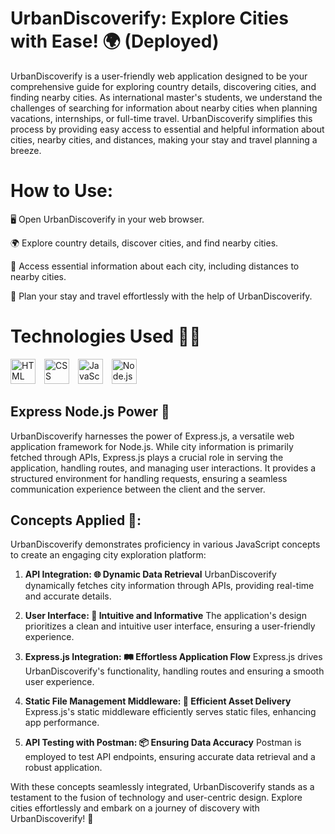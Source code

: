 # UrbanDiscoverify: Explore Cities with Ease! 🌍 (Deployed)

UrbanDiscoverify is a user-friendly web application designed to be your comprehensive guide for exploring country details, discovering cities, and finding nearby cities. As international master's students, we understand the challenges of searching for information about nearby cities when planning vacations, internships, or full-time travel. UrbanDiscoverify simplifies this process by providing easy access to essential and helpful information about cities, nearby cities, and distances, making your stay and travel planning a breeze.

# How to Use:

🖥️ Open UrbanDiscoverify in your web browser.

🌍 Explore country details, discover cities, and find nearby cities.

🔗 Access essential information about each city, including distances to nearby cities.

🔄 Plan your stay and travel effortlessly with the help of UrbanDiscoverify.

# Technologies Used 👨‍💻

<p align="left">
  <img alt="HTML" width="40px" style="padding-right:10px;" src="https://cdn.jsdelivr.net/gh/devicons/devicon/icons/html5/html5-plain.svg" />
  <img alt="CSS" width="40px" style="padding-right:10px;" src="https://cdn.jsdelivr.net/gh/devicons/devicon/icons/css3/css3-plain.svg" />
  <img alt="JavaScript" width="40px" style="padding-right:10px;" src="https://cdn.jsdelivr.net/gh/devicons/devicon/icons/javascript/javascript-plain.svg" />
  <img alt="Node.js" width="40px" style="padding-right:10px;" src="https://cdn.jsdelivr.net/gh/devicons/devicon/icons/nodejs/nodejs-plain.svg" />
</p>

## Express Node.js Power 💪

UrbanDiscoverify harnesses the power of Express.js, a versatile web application framework for Node.js. While city information is primarily fetched through APIs, Express.js plays a crucial role in serving the application, handling routes, and managing user interactions. It provides a structured environment for handling requests, ensuring a seamless communication experience between the client and the server.

## Concepts Applied 🧮:

UrbanDiscoverify demonstrates proficiency in various JavaScript concepts to create an engaging city exploration platform:

1. **API Integration: 🌐 Dynamic Data Retrieval**
   UrbanDiscoverify dynamically fetches city information through APIs, providing real-time and accurate details.

2. **User Interface: 🎨 Intuitive and Informative**
   The application's design prioritizes a clean and intuitive user interface, ensuring a user-friendly experience.

3. **Express.js Integration: 🛤️ Effortless Application Flow**
   Express.js drives UrbanDiscoverify's functionality, handling routes and ensuring a smooth user experience.

4. **Static File Management Middleware: 📁 Efficient Asset Delivery**
   Express.js's static middleware efficiently serves static files, enhancing app performance.

5. **API Testing with Postman: 📦 Ensuring Data Accuracy**
   Postman is employed to test API endpoints, ensuring accurate data retrieval and a robust application.

With these concepts seamlessly integrated, UrbanDiscoverify stands as a testament to the fusion of technology and user-centric design. Explore cities effortlessly and embark on a journey of discovery with UrbanDiscoverify! 💪

